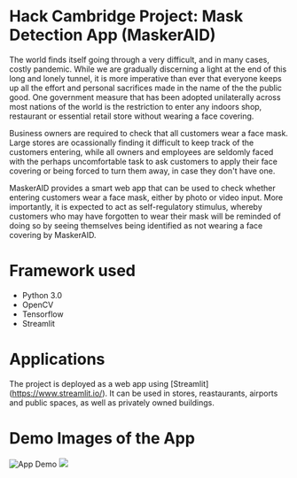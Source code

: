# Hack Cambridge Project: Mask Detection App (MaskerAID)
The world finds itself going through a very difficult, and in many cases, costly pandemic. While we are gradually discerning a light at the end of this long and lonely tunnel, it is more imperative than ever that everyone keeps up all the effort and personal sacrifices made in the name of the the public good. One government measure that has been adopted unilaterally across most nations of the world is the restriction to enter any indoors shop, restaurant or essential retail store without wearing a face covering.

Business owners are required to check that all customers wear a face mask. Large stores are ocassionally finding it difficult to keep track of the customers entering, while all owners and employees are seldomly faced with the perhaps uncomfortable task to ask customers to apply their face covering or being forced to turn them away, in case they don't have one.

MaskerAID provides a smart web app that can be used to check whether entering customers wear a face mask, either by photo or video input. More importantly, it is expected to act as self-regulatory stimulus, whereby customers who may have forgotten to wear their mask will be reminded of doing so by seeing themselves being identified as not wearing a face covering by MaskerAID.

# Framework used
- Python 3.0
- OpenCV
- Tensorflow
- Streamlit

# Applications
The project is deployed as a web app using [Streamlit] (https://www.streamlit.io/). It can be used in stores, reastaurants, airports and public spaces, as well as privately owned buildings.


# Demo Images of the App
![App Demo](app_ui.png)
![](app_ui_2.png)
